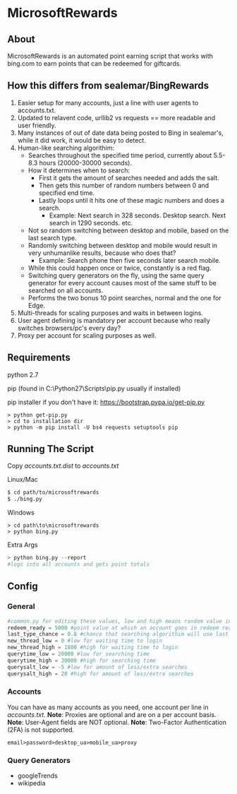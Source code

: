 # MicrosoftRewards
## About
MicrosoftRewards is an automated point earning script that works with bing.com to earn points that can be redeemed for giftcards.

## How this differs from sealemar/BingRewards
1. Easier setup for many accounts, just a line with user agents to accounts.txt.
2. Updated to relavent code, urllib2 vs requests == more readable and user friendly.
3. Many instances of out of date data being posted to Bing in sealemar's, while it did work, it would be easy to detect.
4. Human-like searching algorithim:
	- Searches throughout the specified time period, currently about 5.5-8.3 hours (20000-30000 seconds).
	- How it determines when to search:
		- First it gets the amount of searches needed and adds the salt.
		- Then gets this number of random numbers between 0 and specified end time.
		- Lastly loops until it hits one of these magic numbers and does a search.
			- Example: Next search in 328 seconds. Desktop search. Next search in 1290 seconds. etc.
	- Not so random switching between desktop and mobile, based on the last search type.
	- Randomly switching between desktop and mobile would result in very unhumanlike results, because who does that?
		- Example: Search phone then five seconds later search mobile. 
	- While this could happen once or twice, constantly is a red flag.
	- Switching query generators on the fly, using the same query generator for every account causes most of the same stuff to be searched on all accounts.
	- Performs the two bonus 10 point searches, normal and the one for Edge.
5. Multi-threads for scaling purposes and waits in between logins.
6. User agent defining is mandatory per account because who really switches browsers/pc's every day?
7. Proxy per account for scaling purposes as well.

## Requirements
python 2.7

pip (found in C:\Python27\Scripts\pip.py usually if installed)

pip installer if you don't have it: https://bootstrap.pypa.io/get-pip.py
```
> python get-pip.py
> cd to installation dir
> python -m pip install -U bs4 requests setuptools pip
```

## Running The Script
Copy *accounts.txt.dist* to *accounts.txt*  

Linux/Mac
```bash
$ cd path/to/microsoftrewards
$ ./bing.py
```
Windows
```
> cd path\to\microsoftrewards
> python bing.py
```

Extra Args
```python
> python bing.py --report 
#logs into all accounts and gets point totals
```

## Config

### General
```python
#common.py for editing these values, low and high means random value in between the two
redeem_ready = 5000 #point value at which an account goes in redeem ready section of report
last_type_chance = 0.8 #chance that searching algorithim will use last type search
new_thread_low = 0 #low for waiting time to login
new_thread_high = 1800 #high for waiting time to login
querytime_low = 20000 #low for searching time
querytime_high = 30000 #high for searching time
querysalt_low = -5 #low for amount of less/extra searches
querysalt_high = 20 #high for amount of less/extra searches
```

### Accounts
You can have as many accounts as you need, one account per line in *accounts.txt*. 
**Note**: Proxies are optional and are on a per account basis. 
**Note**: User-Agent fields are NOT optional.
**Note**: Two-Factor Authentication (2FA) is not supported.
```
email>password>desktop_ua>mobile_ua>proxy
```

### Query Generators
- googleTrends
- wikipedia
